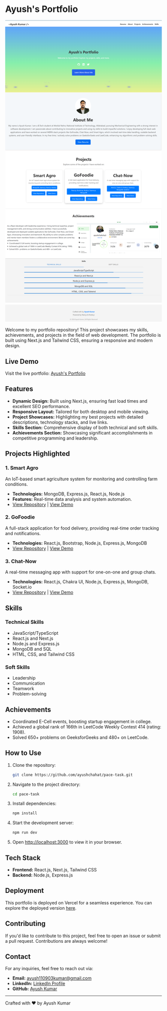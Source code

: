 # Ayush's Portfolio

[![Deployed Portfolio](./MergedImages.png)](https://pace-task-eg7kb3wf2-ayushchahats-projects.vercel.app/)

Welcome to my portfolio repository! This project showcases my skills, achievements, and projects in the field of web development. The portfolio is built using Next.js and Tailwind CSS, ensuring a responsive and modern design.

## Live Demo

Visit the live portfolio: [Ayush's Portfolio]([https://pace-task-eg7kb3wf2-ayushchahats-projects.vercel.app/](https://pace-task-pied.vercel.app/))

## Features

- **Dynamic Design:** Built using Next.js, ensuring fast load times and excellent SEO performance.
- **Responsive Layout:** Tailored for both desktop and mobile viewing.
- **Project Showcases:** Highlighting my best projects with detailed descriptions, technology stacks, and live links.
- **Skills Section:** Comprehensive display of both technical and soft skills.
- **Achievements Section:** Showcasing significant accomplishments in competitive programming and leadership.

## Projects Highlighted

### 1. **Smart Agro**
An IoT-based smart agriculture system for monitoring and controlling farm conditions.

- **Technologies:** MongoDB, Express.js, React.js, Node.js
- **Features:** Real-time data analysis and system automation.
- [View Repository](#) | [View Demo](#)

### 2. **GoFoodie**
A full-stack application for food delivery, providing real-time order tracking and notifications.

- **Technologies:** React.js, Bootstrap, Node.js, Express.js, MongoDB
- [View Repository](#) | [View Demo](#)

### 3. **Chat-Now**
A real-time messaging app with support for one-on-one and group chats.

- **Technologies:** React.js, Chakra UI, Node.js, Express.js, MongoDB, Socket.io
- [View Repository](#) | [View Demo](#)

## Skills

### Technical Skills
- JavaScript/TypeScript
- React.js and Next.js
- Node.js and Express.js
- MongoDB and SQL
- HTML, CSS, and Tailwind CSS

### Soft Skills
- Leadership
- Communication
- Teamwork
- Problem-solving

## Achievements

- Coordinated E-Cell events, boosting startup engagement in college.
- Achieved a global rank of 166th in LeetCode Weekly Contest 414 (rating: 1908).
- Solved 650+ problems on GeeksforGeeks and 480+ on LeetCode.

## How to Use

1. Clone the repository:
   ```bash
   git clone https://github.com/ayushchahat/pace-task.git
   ```
2. Navigate to the project directory:
   ```bash
   cd pace-task
   ```
3. Install dependencies:
   ```bash
   npm install
   ```
4. Start the development server:
   ```bash
   npm run dev
   ```
5. Open [http://localhost:3000](http://localhost:3000) to view it in your browser.

## Tech Stack

- **Frontend:** React.js, Next.js, Tailwind CSS
- **Backend:** Node.js, Express.js

## Deployment

This portfolio is deployed on Vercel for a seamless experience. You can explore the deployed version [here](https://pace-task-eg7kb3wf2-ayushchahats-projects.vercel.app/).

## Contributing

If you'd like to contribute to this project, feel free to open an issue or submit a pull request. Contributions are always welcome!

## Contact

For any inquiries, feel free to reach out via:

- **Email:** [ayush110903kumar@gmail.com](mailto:ayush110903kumar@gmail.com) 
- **LinkedIn:** [LinkedIn Profile](#)
- **GitHub:** [Ayush Kumar](https://github.com/ayushchahat)

---

Crafted with ❤️ by Ayush Kumar
